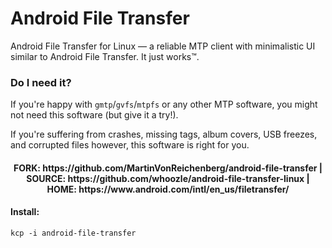 # Android File Transfer
Android File Transfer for Linux — a reliable MTP client with minimalistic UI similar to Android File Transfer.  It just works™.

### Do I need it?

If you're happy with `gmtp`/`gvfs`/`mtpfs` or any other MTP software, you might not need this software (but give it a try!).

If you're suffering from crashes, missing tags, album covers, USB freezes, and corrupted files however, this software is right for you.

<h4 align="center">FORK: https://github.com/MartinVonReichenberg/android-file-transfer | SOURCE: https://github.com/whoozle/android-file-transfer-linux | HOME: https://www.android.com/intl/en_us/filetransfer/

#### Install:
```
kcp -i android-file-transfer
```

